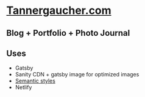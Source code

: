 # [Tannergaucher.com](https://tannergaucher.com)

## Blog + Portfolio + Photo Journal

## Uses

- Gatsby
- Sanity CDN + gatsby image for optimized images
- [Semantic styles](https://github.com/tannergaucher/semantic-styles)
- Netlify
